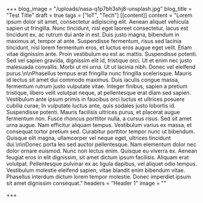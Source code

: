 +++
blog_image = "/uploads/nasa-q1p7bh3shj8-unsplash.jpg"
blog_title = "Test Title"
draft = true
tags = ["IoT", "Tech"]
[[content]]
content = "Lorem ipsum dolor sit amet, consectetur adipiscing elit. Aenean aliquet vehicula sapien ut fringilla. Nunc tincidunt, nisl eget laoreet consectetur, lacus est tincidunt ex, ac rutrum dui ante in est. Duis justo magna, bibendum in maximus at, tempor at ante. Suspendisse fermentum, risus sed lacinia tincidunt, nisl lorem fermentum eros, et luctus eros augue eget velit. Etiam vitae dignissim ante. Proin vestibulum eu est ac mattis. Suspendisse potenti. Sed vel sapien gravida, dignissim elit id, tristique orci. Ut et enim nec justo malesuada convallis. Morbi ut mi urna. Ut ut lacinia nibh. Donec vel eleifend purus.\n\nPhasellus tempus erat fringilla nunc fringilla scelerisque. Mauris id lectus sit amet dui commodo maximus. Duis iaculis congue massa, fermentum rutrum justo vulputate vitae. Integer finibus, sapien a pretium tristique, libero velit volutpat neque, at pellentesque erat diam sed sapien. Vestibulum ante ipsum primis in faucibus orci luctus et ultrices posuere cubilia curae; In vulputate luctus ante, quis sodales justo lobortis id. Suspendisse potenti. Mauris facilisis ultrices purus, et placerat augue fermentum non. Fusce rhoncus porttitor nulla, a cursus risus. Sed sit amet urna augue. Nam efficitur aliquam tempus. Vestibulum varius ex massa, et consequat tortor pretium sed. Curabitur porttitor tempor nunc ut bibendum. Quisque elit magna, ullamcorper vel neque eget, ultrices tincidunt dui.\n\nDonec porta leo sed auctor pellentesque. Nam elementum dolor nec dolor ornare euismod. Nunc non lectus enim. Quisque eu viverra ex. Aenean feugiat eros in elit dignissim, sit amet dictum ipsum facilisis. Aliquam erat volutpat. Pellentesque pulvinar ex ac ligula dapibus, vel aliquet odio tempus. Vestibulum molestie eleifend sapien, vitae blandit enim bibendum vitae. Phasellus interdum dictum lorem tempor molestie. Donec imperdiet ipsum sit amet dignissim consequat."
headers = "Header 1"
image = ""

+++
